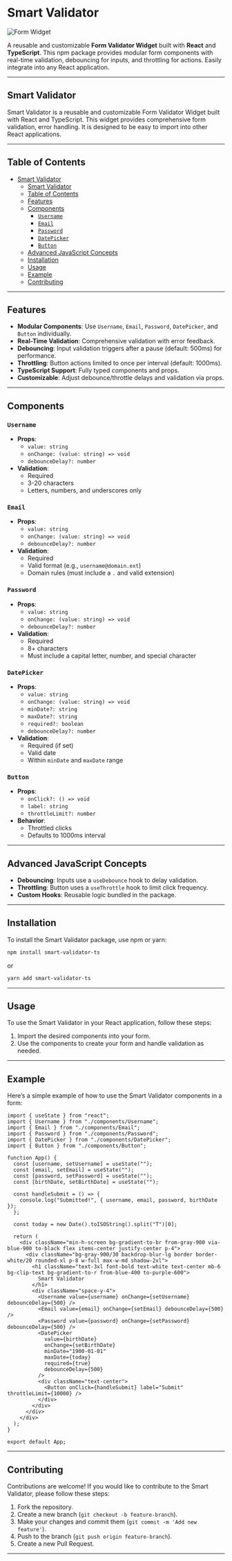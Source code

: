 # Smart Validator

![Form Widget](https://raw.githubusercontent.com/Yaswanth-Vempuluru-7916/smart-validator-ui/main/public/assets/images/smart-validator.png)

A reusable and customizable **Form Validator Widget** built with **React** and **TypeScript**. This npm package provides modular form components with real-time validation, debouncing for inputs, and throttling for actions. Easily integrate into any React application.

---

## Smart Validator

Smart Validator is a reusable and customizable Form Validator Widget built with React and TypeScript. This widget provides comprehensive form validation, error handling. It is designed to be easy to import into other React applications.

---

## Table of Contents

- [Smart Validator](#smart-validator)
  - [Smart Validator](#smart-validator-1)
  - [Table of Contents](#table-of-contents)
  - [Features](#features)
  - [Components](#components)
    - [`Username`](#username)
    - [`Email`](#email)
    - [`Password`](#password)
    - [`DatePicker`](#datepicker)
    - [`Button`](#button)
  - [Advanced JavaScript Concepts](#advanced-javascript-concepts)
  - [Installation](#installation)
  - [Usage](#usage)
  - [Example](#example)
  - [Contributing](#contributing)

---

## Features

- **Modular Components**: Use `Username`, `Email`, `Password`, `DatePicker`, and `Button` individually.
- **Real-Time Validation**: Comprehensive validation with error feedback.
- **Debouncing**: Input validation triggers after a pause (default: 500ms) for performance.
- **Throttling**: Button actions limited to once per interval (default: 1000ms).
- **TypeScript Support**: Fully typed components and props.
- **Customizable**: Adjust debounce/throttle delays and validation via props.

---

## Components

### `Username`

- **Props**:
  - `value: string`
  - `onChange: (value: string) => void`
  - `debounceDelay?: number`
- **Validation**:
  - Required
  - 3-20 characters
  - Letters, numbers, and underscores only

### `Email`

- **Props**:
  - `value: string`
  - `onChange: (value: string) => void`
  - `debounceDelay?: number`
- **Validation**:
  - Required
  - Valid format (e.g., `username@domain.ext`)
  - Domain rules (must include a `.` and valid extension)

### `Password`

- **Props**:
  - `value: string`
  - `onChange: (value: string) => void`
  - `debounceDelay?: number`
- **Validation**:
  - Required
  - 8+ characters
  - Must include a capital letter, number, and special character

### `DatePicker`

- **Props**:
  - `value: string`
  - `onChange: (value: string) => void`
  - `minDate?: string`
  - `maxDate?: string`
  - `required?: boolean`
  - `debounceDelay?: number`
- **Validation**:
  - Required (if set)
  - Valid date
  - Within `minDate` and `maxDate` range

### `Button`

- **Props**:
  - `onClick?: () => void`
  - `label: string`
  - `throttleLimit?: number`
- **Behavior**:
  - Throttled clicks
  - Defaults to 1000ms interval

---

## Advanced JavaScript Concepts

- **Debouncing**: Inputs use a `useDebounce` hook to delay validation.
- **Throttling**: Button uses a `useThrottle` hook to limit click frequency.
- **Custom Hooks**: Reusable logic bundled in the package.

---

## Installation

To install the Smart Validator package, use npm or yarn:

```bash
npm install smart-validator-ts
```

or

```bash
yarn add smart-validator-ts
```

---

## Usage

To use the Smart Validator in your React application, follow these steps:

1. Import the desired components into your form.
2. Use the components to create your form and handle validation as needed.

---

## Example

Here’s a simple example of how to use the Smart Validator components in a form:

```tsx
import { useState } from "react";
import { Username } from "./components/Username";
import { Email } from "./components/Email";
import { Password } from "./components/Password";
import { DatePicker } from "./components/DatePicker";
import { Button } from "./components/Button";

function App() {
  const [username, setUsername] = useState("");
  const [email, setEmail] = useState("");
  const [password, setPassword] = useState("");
  const [birthDate, setBirthDate] = useState("");

  const handleSubmit = () => {
    console.log("Submitted!", { username, email, password, birthDate });
  };

  const today = new Date().toISOString().split("T")[0];

  return (
    <div className="min-h-screen bg-gradient-to-br from-gray-900 via-blue-900 to-black flex items-center justify-center p-4">
      <div className="bg-gray-900/30 backdrop-blur-lg border border-white/20 rounded-xl p-8 w-full max-w-md shadow-2xl">
        <h1 className="text-3xl font-bold text-white text-center mb-6 bg-clip-text bg-gradient-to-r from-blue-400 to-purple-600">
          Smart Validator
        </h1>
        <div className="space-y-4">
          <Username value={username} onChange={setUsername} debounceDelay={500} />
          <Email value={email} onChange={setEmail} debounceDelay={500} />
          <Password value={password} onChange={setPassword} debounceDelay={500} />
          <DatePicker
            value={birthDate}
            onChange={setBirthDate}
            minDate="1900-01-01"
            maxDate={today}
            required={true}
            debounceDelay={500}
          />
          <div className="text-center">
            <Button onClick={handleSubmit} label="Submit" throttleLimit={10000} />
          </div>
        </div>
      </div>
    </div>
  );
}

export default App;
```

---

## Contributing

Contributions are welcome! If you would like to contribute to the Smart Validator, please follow these steps:

1. Fork the repository.
2. Create a new branch (`git checkout -b feature-branch`).
3. Make your changes and commit them (`git commit -m 'Add new feature'`).
4. Push to the branch (`git push origin feature-branch`).
5. Create a new Pull Request.

---
